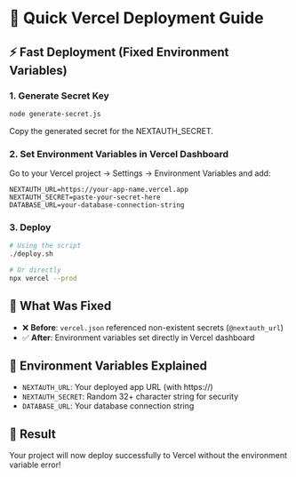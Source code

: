 # 🚀 Quick Vercel Deployment Guide

## ⚡ Fast Deployment (Fixed Environment Variables)

### 1. Generate Secret Key
```bash
node generate-secret.js
```
Copy the generated secret for the NEXTAUTH_SECRET.

### 2. Set Environment Variables in Vercel Dashboard
Go to your Vercel project → Settings → Environment Variables and add:

```
NEXTAUTH_URL=https://your-app-name.vercel.app
NEXTAUTH_SECRET=paste-your-secret-here
DATABASE_URL=your-database-connection-string
```

### 3. Deploy
```bash
# Using the script
./deploy.sh

# Or directly
npx vercel --prod
```

## 🔧 What Was Fixed

- ❌ **Before**: `vercel.json` referenced non-existent secrets (`@nextauth_url`)
- ✅ **After**: Environment variables set directly in Vercel dashboard

## 📝 Environment Variables Explained

- `NEXTAUTH_URL`: Your deployed app URL (with https://)
- `NEXTAUTH_SECRET`: Random 32+ character string for security
- `DATABASE_URL`: Your database connection string

## 🎯 Result

Your project will now deploy successfully to Vercel without the environment variable error!